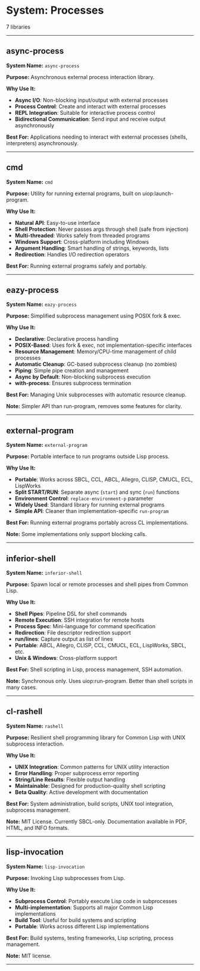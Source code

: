 # System: Processes

7 libraries

---

## async-process

**System Name:** `async-process`

**Purpose:** Asynchronous external process interaction library.

**Why Use It:**
- **Async I/O**: Non-blocking input/output with external processes
- **Process Control**: Create and interact with external processes
- **REPL Integration**: Suitable for interactive process control
- **Bidirectional Communication**: Send input and receive output asynchronously

**Best For:** Applications needing to interact with external processes (shells, interpreters) asynchronously.

---


## cmd

**System Name:** `cmd`

**Purpose:** Utility for running external programs, built on uiop:launch-program.

**Why Use It:**
- **Natural API**: Easy-to-use interface
- **Shell Protection**: Never passes args through shell (safe from injection)
- **Multi-threaded**: Works safely from threaded programs
- **Windows Support**: Cross-platform including Windows
- **Argument Handling**: Smart handling of strings, keywords, lists
- **Redirection**: Handles I/O redirection operators

**Best For:** Running external programs safely and portably.

---


## eazy-process

**System Name:** `eazy-process`

**Purpose:** Simplified subprocess management using POSIX fork & exec.

**Why Use It:**
- **Declarative**: Declarative process handling
- **POSIX-Based**: Uses fork & exec, not implementation-specific interfaces
- **Resource Management**: Memory/CPU-time management of child processes
- **Automatic Cleanup**: GC-based subprocess cleanup (no zombies)
- **Piping**: Simple pipe creation and management
- **Async by Default**: Non-blocking subprocess execution
- **with-process**: Ensures subprocess termination

**Best For:** Managing Unix subprocesses with automatic resource cleanup.

**Note:** Simpler API than run-program, removes some features for clarity.

---


## external-program

**System Name:** `external-program`

**Purpose:** Portable interface to run programs outside Lisp process.

**Why Use It:**
- **Portable**: Works across SBCL, CCL, ABCL, Allegro, CLISP, CMUCL, ECL, LispWorks
- **Split START/RUN**: Separate async (`start`) and sync (`run`) functions
- **Environment Control**: `replace-environment-p` parameter
- **Widely Used**: Standard library for running external programs
- **Simple API**: Cleaner than implementation-specific `run-program`

**Best For:** Running external programs portably across CL implementations.

**Note:** Some implementations only support blocking calls.

---


## inferior-shell

**System Name:** `inferior-shell`

**Purpose:** Spawn local or remote processes and shell pipes from Common Lisp.

**Why Use It:**
- **Shell Pipes**: Pipeline DSL for shell commands
- **Remote Execution**: SSH integration for remote hosts
- **Process Spec**: Mini-language for command specification
- **Redirection**: File descriptor redirection support
- **run/lines**: Capture output as list of lines
- **Portable**: ABCL, Allegro, CLISP, CCL, CMUCL, ECL, LispWorks, SBCL, etc.
- **Unix & Windows**: Cross-platform support

**Best For:** Shell scripting in Lisp, process management, SSH automation.

**Note:** Synchronous only. Uses uiop:run-program. Better than shell scripts in many cases.

---


## cl-rashell

**System Name:** `rashell`

**Purpose:** Resilient shell programming library for Common Lisp with UNIX subprocess interaction.

**Why Use It:**
- **UNIX Integration**: Common patterns for UNIX utility interaction
- **Error Handling**: Proper subprocess error reporting
- **String/Line Results**: Flexible output handling
- **Maintainable**: Designed for production-quality shell scripting
- **Beta Quality**: Active development with documentation

**Best For:** System administration, build scripts, UNIX tool integration, subprocess management.

**Note:** MIT License. Currently SBCL-only. Documentation available in PDF, HTML, and INFO formats.

---


## lisp-invocation

**System Name:** `lisp-invocation`

**Purpose:** Invoking Lisp subprocesses from Lisp.

**Why Use It:**
- **Subprocess Control**: Portably execute Lisp code in subprocesses
- **Multi-implementation**: Supports all major Common Lisp implementations
- **Build Tool**: Useful for build systems and scripting
- **Portable**: Works across different Lisp implementations

**Best For:** Build systems, testing frameworks, Lisp scripting, process management.

**Note:** MIT license.

---



